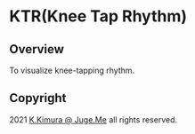 # KTR(Knee Tap Rhythm)

## Overview

To visualize knee-tapping rhythm.


## Copyright

2021 [K.Kimura @ Juge.Me](https://github.com/dotnsf) all rights reserved.
